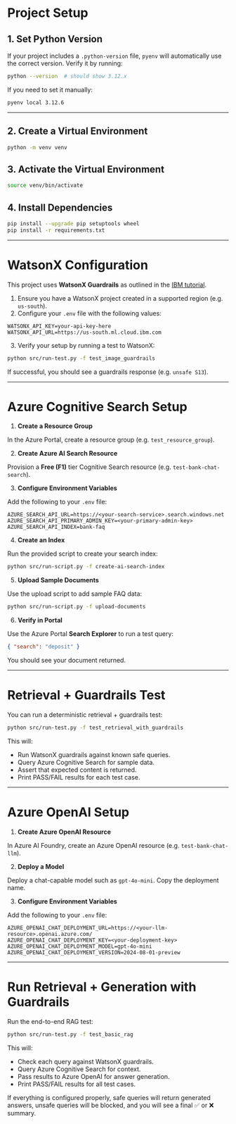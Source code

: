 # Project Setup

## 1. Set Python Version

If your project includes a `.python-version` file, `pyenv` will automatically use the correct version. Verify it by running:

```bash
python --version  # should show 3.12.x
```

If you need to set it manually:

```bash
pyenv local 3.12.6
```

---

## 2. Create a Virtual Environment

```bash
python -m venv venv
```

## 3. Activate the Virtual Environment

```bash
source venv/bin/activate
```

## 4. Install Dependencies

```bash
pip install --upgrade pip setuptools wheel
pip install -r requirements.txt
```

---

# WatsonX Configuration

This project uses **WatsonX Guardrails** as outlined in the [IBM tutorial](https://www.ibm.com/think/tutorials/llm-guardrails).

1. Ensure you have a WatsonX project created in a supported region (e.g. `us-south`).
2. Configure your `.env` file with the following values:

```env
WATSONX_API_KEY=your-api-key-here
WATSONX_API_URL=https://us-south.ml.cloud.ibm.com
```

3. Verify your setup by running a test to WatsonX:

```bash
python src/run-test.py -f test_image_guardrails
```

If successful, you should see a guardrails response (e.g. `unsafe S13`).

---

# Azure Cognitive Search Setup

1. **Create a Resource Group**

In the Azure Portal, create a resource group (e.g. `test_resource_group`).

2. **Create Azure AI Search Resource**

Provision a **Free (F1)** tier Cognitive Search resource (e.g. `test-bank-chat-search`).

3. **Configure Environment Variables**

Add the following to your `.env` file:

```env
AZURE_SEARCH_API_URL=https://<your-search-service>.search.windows.net
AZURE_SEARCH_API_PRIMARY_ADMIN_KEY=<your-primary-admin-key>
AZURE_SEARCH_API_INDEX=bank-faq
```

4. **Create an Index**

Run the provided script to create your search index:

```bash
python src/run-script.py -f create-ai-search-index
```

5. **Upload Sample Documents**

Use the upload script to add sample FAQ data:

```bash
python src/run-script.py -f upload-documents
```

6. **Verify in Portal**

Use the Azure Portal **Search Explorer** to run a test query:

```json
{ "search": "deposit" }
```

You should see your document returned.

---

# Retrieval + Guardrails Test

You can run a deterministic retrieval + guardrails test:

```bash
python src/run-test.py -f test_retrieval_with_guardrails
```

This will:

* Run WatsonX guardrails against known safe queries.
* Query Azure Cognitive Search for sample data.
* Assert that expected content is returned.
* Print PASS/FAIL results for each test case.

---

# Azure OpenAI Setup

1. **Create Azure OpenAI Resource**

In Azure AI Foundry, create an Azure OpenAI resource (e.g. `test-bank-chat-llm`).

2. **Deploy a Model**

Deploy a chat-capable model such as `gpt-4o-mini`. Copy the deployment name.

3. **Configure Environment Variables**

Add the following to your `.env` file:

```env
AZURE_OPENAI_CHAT_DEPLOYMENT_URL=https://<your-llm-resource>.openai.azure.com/
AZURE_OPENAI_CHAT_DEPLOYMENT_KEY=<your-deployment-key>
AZURE_OPENAI_CHAT_DEPLOYMENT_MODEL=gpt-4o-mini
AZURE_OPENAI_CHAT_DEPLOYMENT_VERSION=2024-08-01-preview
```

---

# Run Retrieval + Generation with Guardrails

Run the end-to-end RAG test:

```bash
python src/run-test.py -f test_basic_rag
```

This will:

* Check each query against WatsonX guardrails.
* Query Azure Cognitive Search for context.
* Pass results to Azure OpenAI for answer generation.
* Print PASS/FAIL results for all test cases.

If everything is configured properly, safe queries will return generated answers, unsafe queries will be blocked, and you will see a final ✅ or ❌ summary.

